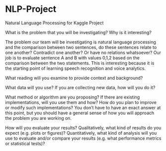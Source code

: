 # NLP-Project
Natural Language Processing for Kaggle Project

What is the problem that you will be investigating? Why is it interesting?

The problem our team will be investigating is natural language processing and the comparison between two sentences, do these sentences relate to one another?     Contradict one another? Or have no relations whatsoever? Our job is to evaluate sentence A and B with values 0,1,2 based on the comparison between the two statements. This is interesting because it is the starting point of learning speech recognition and voice analytics. 

What reading will you examine to provide context and background?

What data will you use? If you are collecting new data, how will you do it?

What method or algorithm are you proposing? If there are existing implementations, will you use them and how? How do you plan to improve or modify such implementations? You don’t have to have an exact answer at this point, but you should have a general sense of how you will approach the problem you are working on.

How will you evaluate your results? Qualitatively, what kind of results do you expect (e.g. plots or figures)? Quantitatively, what kind of analysis will you use to evaluate and/or compare your results (e.g. what performance metrics or statistical tests)?
